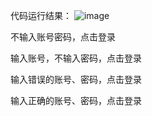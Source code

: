 代码运行结果：
![image](https://github.com/YKishere/User-login-function-simulation/blob/master/1.png)

不输入账号密码，点击登录

输入账号，不输入密码，点击登录

输入错误的账号、密码，点击登录

输入正确的账号、密码，点击登录
